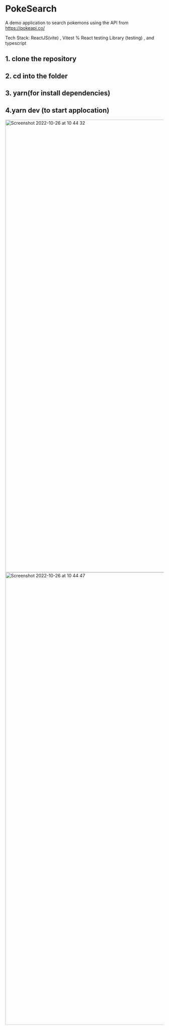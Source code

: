 # PokeSearch

A demo application to search pokemons using the API from https://pokeapi.co/

Tech Stack: ReactJS(vite) , Vitest % React testing Library (testing) , and typescript

## 1. clone the repository

## 2. cd into the folder

## 3. yarn(for install dependencies)

## 4.yarn dev (to start applocation)


<img width="1440" alt="Screenshot 2022-10-26 at 10 44 32" src="https://user-images.githubusercontent.com/22845673/198073634-7d674267-0159-4500-9215-1f7121233b70.png">
<img width="1440" alt="Screenshot 2022-10-26 at 10 44 47" src="https://user-images.githubusercontent.com/22845673/198073642-3ff49f2e-7fb4-43d3-a4f4-45aac84c8acf.png">

